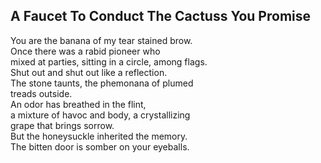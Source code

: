 A Faucet To Conduct The Cactuss You Promise
-------------------------------------------
You are the banana of my tear stained brow.  
Once there was a rabid pioneer who  
mixed at parties, sitting in a circle, among flags.  
Shut out and shut out like a reflection.  
The stone taunts, the phemonana of plumed  
treads outside.  
An odor has breathed in the flint,  
a mixture of havoc and body, a crystallizing  
grape that brings sorrow.  
But the honeysuckle inherited the memory.  
The bitten door is somber on your eyeballs.  

